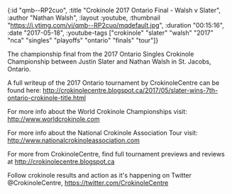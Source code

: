 {:id "qmb--RP2cuo",
 :title "Crokinole 2017 Ontario Final - Walsh v Slater",
 :author "Nathan Walsh",
 :layout :youtube,
 :thumbnail "https://i.ytimg.com/vi/qmb--RP2cuo/mqdefault.jpg",
 :duration "00:15:16",
 :date "2017-05-18",
 :youtube-tags
 ["crokinole"
  "slater"
  "walsh"
  "2017"
  "nca"
  "singles"
  "playoffs"
  "ontario"
  "finals"
  "tour"]}


The championship final from the 2017 Ontario Singles Crokinole Championship between Justin Slater and Nathan Walsh in St. Jacobs, Ontario.

A full writeup of the 2017 Ontario tournament by CrokinoleCentre can be found here: http://crokinolecentre.blogspot.ca/2017/05/slater-wins-7th-ontario-crokinole-title.html

For more info about the World Crokinole Championships visit: http://www.worldcrokinole.com

For more info about the National Crokinole Association Tour visit: http://www.nationalcrokinoleassociation.com

For more from CrokinoleCentre, find full tournament previews and reviews at http://crokinolecentre.blogspot.ca

Follow crokinole results and action as it's happening on Twitter @CrokinoleCentre, https://twitter.com/CrokinoleCentre
